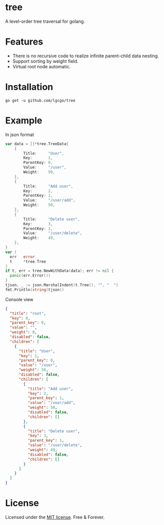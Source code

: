 # tree
A level-order tree traversal for golang.

# Features
- There is no recursive code to realize infinite parent-child data nesting.
- Support sorting by weight field.
- Virtual root node automatic.

# Installation
`go get -u github.com/lgcgo/tree`

# Example
In json format
````go
var data = []*tree.TreeData{
    {
        Title:     "User",
        Key:       1,
        ParentKey: 0,
        Value:     "/user",
        Weight:    50,
    },
    {
        Title:     "Add user",
        Key:       2,
        ParentKey: 1,
        Value:     "/user/add",
        Weight:    50,
    },
    {
        Title:     "Delete user",
        Key:       3,
        ParentKey: 1,
        Value:     "/user/delete",
        Weight:    49,
    },
}
var (
  err   error
  t     *tree.Tree
)
if t, err = tree.NewWithData(data); err != nil {
  panic(err.Error())
}
tjson, _ := json.MarshalIndent(t.Tree(), "", "  ")
fmt.Println(string(tjson))
````

Console view
```json
{
  "title": "root",
  "key": 0,
  "parent_key": 0,
  "value": "",
  "weight": 0,
  "disabled": false,
  "children": [
    {
      "title": "User",
      "key": 1,
      "parent_key": 0,
      "value": "/user",
      "weight": 50,
      "disabled": false,
      "children": [
        {
          "title": "Add user",
          "key": 2,
          "parent_key": 1,
          "value": "/user/add",
          "weight": 50,
          "disabled": false,
          "children": []
        },
        {
          "title": "Delete user",
          "key": 3,
          "parent_key": 1,
          "value": "/user/delete",
          "weight": 49,
          "disabled": false,
          "children": []
        }
      ]
    }
  ]
}
```

# License
Licensed under the [MIT license](LICENSE). Free & Forever.